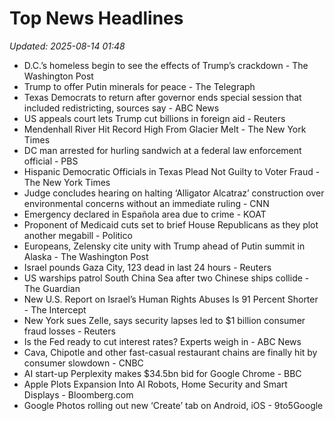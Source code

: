 # Top News Headlines

_Updated: 2025-08-14 01:48_

- D.C.’s homeless begin to see the effects of Trump’s crackdown - The Washington Post
- Trump to offer Putin minerals for peace - The Telegraph
- Texas Democrats to return after governor ends special session that included redistricting, sources say - ABC News
- US appeals court lets Trump cut billions in foreign aid - Reuters
- Mendenhall River Hit Record High From Glacier Melt - The New York Times
- DC man arrested for hurling sandwich at a federal law enforcement official - PBS
- Hispanic Democratic Officials in Texas Plead Not Guilty to Voter Fraud - The New York Times
- Judge concludes hearing on halting ‘Alligator Alcatraz’ construction over environmental concerns without an immediate ruling - CNN
- Emergency declared in Española area due to crime - KOAT
- Proponent of Medicaid cuts set to brief House Republicans as they plot another megabill - Politico
- Europeans, Zelensky cite unity with Trump ahead of Putin summit in Alaska - The Washington Post
- Israel pounds Gaza City, 123 dead in last 24 hours - Reuters
- US warships patrol South China Sea after two Chinese ships collide - The Guardian
- New U.S. Report on Israel’s Human Rights Abuses Is 91 Percent Shorter - The Intercept
- New York sues Zelle, says security lapses led to $1 billion consumer fraud losses - Reuters
- Is the Fed ready to cut interest rates? Experts weigh in - ABC News
- Cava, Chipotle and other fast-casual restaurant chains are finally hit by consumer slowdown - CNBC
- AI start-up Perplexity makes $34.5bn bid for Google Chrome - BBC
- Apple Plots Expansion Into AI Robots, Home Security and Smart Displays - Bloomberg.com
- Google Photos rolling out new ‘Create’ tab on Android, iOS - 9to5Google